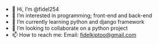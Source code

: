 - 👋 Hi, I’m @fidel254
- 👀 I’m interested in programming; front-end and back-end 
- 🌱 I’m currently learning python and django framework
- 💞️ I’m looking to collaborate on a python project
- 📫 How to reach me: Email: fidelkiptoo@gmail.com

<!---
fidel254/fidel254 is a ✨ special ✨ repository because its `README.md` (this file) appears on your GitHub profile.
You can click the Preview link to take a look at your changes.
--->

